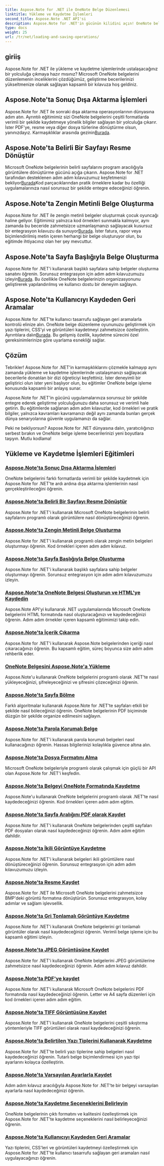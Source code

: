 ```yaml
---
title: Aspose.Note for .NET ile OneNote Belge Düzenlemesi
linktitle: Yükleme ve Kaydetme İşlemleri
second_title: Aspose.Note .NET API'si
description: Aspose.Note for .NET'in gücünün kilidini açın! OneNote belgelerini zahmetsizce yükleme, kaydetme ve değiştirme konusunda adım adım rehberlik için eğitimlerimize göz atın.
type: docs
weight: 25
url: /tr/net/loading-and-saving-operations/
---
```


## giriiş

Aspose.Note for .NET ile yükleme ve kaydetme işlemlerinde ustalaşacağınız bir yolculuğa çıkmaya hazır mısınız? Microsoft OneNote belgelerini düzenlemenin inceliklerini çözdüğümüz, geliştirme becerilerinizi yükseltmenize olanak sağlayan kapsamlı bir kılavuza hoş geldiniz.

## Aspose.Note'ta Sonuç Dışa Aktarma İşlemleri
 Aspose.Note for .NET ile sonraki dışa aktarma operasyonlarının dünyasına adım atın. Ayrıntılı eğitimimiz sizi OneNote belgelerini çeşitli formatlarda verimli bir şekilde kaydetmeye yönelik bilgiler sağlayan bir yolculuğa çıkarır. İster PDF'ye, resme veya diğer dosya türlerine dönüştürme olsun, yanınızdayız. Karmaşıklıklar arasında gezinin[Burada](./consequent-export-operations/).

## Aspose.Note'ta Belirli Bir Sayfayı Resme Dönüştür
 Microsoft OneNote belgelerinin belirli sayfalarını program aracılığıyla görüntülere dönüştürme gücünü açığa çıkarın. Aspose.Note for .NET tarafından desteklenen adım adım kılavuzumuz keşfetmenizi bekliyor[Burada](./convert-specific-page-to-image/)Kod parçacıklarından pratik örneklere kadar bu özelliği uygulamalarınıza nasıl sorunsuz bir şekilde entegre edeceğinizi öğrenin.

## Aspose.Note'ta Zengin Metinli Belge Oluşturma
 Aspose.Note for .NET ile zengin metinli belgeler oluşturmak çocuk oyuncağı haline geliyor. Eğitimimiz yalnızca kod örnekleri sunmakla kalmıyor, aynı zamanda bu beceride zahmetsizce uzmanlaşmanızı sağlayacak kusursuz bir entegrasyon kılavuzu da sunuyor[Burada](./create-doc-with-rich-text/). İster fatura, rapor veya biçimlendirilmiş metin içeren herhangi bir belge oluşturuyor olun, bu eğitimde ihtiyacınız olan her şey mevcuttur.

## Aspose.Note'ta Sayfa Başlığıyla Belge Oluşturma
 Aspose.Note for .NET'i kullanarak başlıklı sayfalara sahip belgeler oluşturma sanatını öğrenin. Sorunsuz entegrasyon için adım adım kılavuzumuzu izleyin[Burada](./create-doc-with-page-title/). Bu özellikle OneNote belgelerinizin organizasyonunu geliştirerek yapılandırılmış ve kullanıcı dostu bir deneyim sağlayın.

## Aspose.Note'ta Kullanıcıyı Kaydeden Geri Aramalar
Aspose.Note for .NET'te kullanıcı tasarrufu sağlayan geri aramalarla kontrolü elinize alın. OneNote belge düzenleme oyununuzu geliştirmek için yazı tiplerini, CSS'yi ve görüntüleri kaydetmeyi zahmetsizce özelleştirin. Ayrıntılara dalın[Burada](./user-saving-callbacks/). Bu gelişmiş özellik, kaydetme sürecini özel gereksinimlerinize göre uyarlama esnekliği sağlar.

## Çözüm

Tebrikler! Aspose.Note for .NET'in karmaşıklıklarını çözmekle kalmayıp aynı zamanda yükleme ve kaydetme işlemlerinde ustalaşmanızı sağlayacak becerilerle donatılan bir dizi öğreticiyi keşfettiniz. İster deneyimli bir geliştirici olun ister yeni başlıyor olun, bu eğitimler OneNote belge işleme konusunda kapsamlı bir anlayış sunar.

Aspose.Note for .NET'in gücünü uygulamalarınıza sorunsuz bir şekilde entegre ederek geliştirme yolculuğunuzu daha sorunsuz ve verimli hale getirin. Bu eğitimlerde sağlanan adım adım kılavuzlar, kod örnekleri ve pratik bilgiler, yalnızca kavramları kavramanızı değil aynı zamanda bunları gerçek dünya senaryolarına güvenle uygulamanızı da sağlar.

Peki ne bekliyorsun? Aspose.Note for .NET dünyasına dalın, yaratıcılığınızı serbest bırakın ve OneNote belge işleme becerilerinizi yeni boyutlara taşıyın. Mutlu kodlama!

## Yükleme ve Kaydetme İşlemleri Eğitimleri
### [Aspose.Note'ta Sonuç Dışa Aktarma İşlemleri](./consequent-export-operations/)
OneNote belgelerini farklı formatlarda verimli bir şekilde kaydetmek için Aspose.Note for .NET'te ardı ardına dışa aktarma işlemlerinin nasıl gerçekleştirileceğini öğrenin.
### [Aspose.Note'ta Belirli Bir Sayfayı Resme Dönüştür](./convert-specific-page-to-image/)
Aspose.Note for .NET'i kullanarak Microsoft OneNote belgelerinin belirli sayfalarını programlı olarak görüntülere nasıl dönüştüreceğinizi öğrenin.
### [Aspose.Note'ta Zengin Metinli Belge Oluşturma](./create-doc-with-rich-text/)
Aspose.Note for .NET'i kullanarak programlı olarak zengin metin belgeleri oluşturmayı öğrenin. Kod örnekleri içeren adım adım kılavuz.
### [Aspose.Note'ta Sayfa Başlığıyla Belge Oluşturma](./create-doc-with-page-title/)
Aspose.Note for .NET'i kullanarak başlıklı sayfalara sahip belgeler oluşturmayı öğrenin. Sorunsuz entegrasyon için adım adım kılavuzumuzu izleyin.
### [Aspose.Note'ta OneNote Belgesi Oluşturun ve HTML'ye Kaydedin](./create-onenote-doc-save-to-html/)
Aspose.Note API'yi kullanarak .NET uygulamalarında Microsoft OneNote belgelerini HTML formatında nasıl oluşturacağınızı ve kaydedeceğinizi öğrenin. Adım adım örnekler içeren kapsamlı eğitimimizi takip edin.
### [Aspose.Note'ta İçerik Çıkarma](./extract-content/)
Aspose.Note for .NET'i kullanarak Aspose.Note belgelerinden içeriği nasıl çıkaracağınızı öğrenin. Bu kapsamlı eğitim, süreç boyunca size adım adım rehberlik eder.
### [OneNote Belgesini Aspose.Note'a Yükleme](./load-onenote-document/)
Aspose.Note'u kullanarak OneNote belgelerini programlı olarak .NET'te nasıl yükleyeceğinizi, şifreleyeceğinizi ve şifresini çözeceğinizi öğrenin.
### [Aspose.Note'ta Sayfa Bölme](./page-splitting/)
Farklı algoritmalar kullanarak Aspose.Note for .NET'te sayfaları etkili bir şekilde nasıl böleceğinizi öğrenin. OneNote belgelerinin PDF biçiminde düzgün bir şekilde organize edilmesini sağlayın.
### [Aspose.Note'ta Parola Korumalı Belge](./password-protected-document/)
Aspose.Note for .NET'i kullanarak parola korumalı belgeleri nasıl kullanacağınızı öğrenin. Hassas bilgilerinizi kolaylıkla güvence altına alın.
### [Aspose.Note'ta Dosya Formatını Alma](./retrieve-file-format/)
Microsoft OneNote belgeleriyle programlı olarak çalışmak için güçlü bir API olan Aspose.Note for .NET'i keşfedin.
### [Aspose.Note'ta Belgeyi OneNote Formatında Kaydetme](./save-doc-to-onenote-format/)
Aspose.Note'u kullanarak OneNote belgelerini programlı olarak .NET'te nasıl kaydedeceğinizi öğrenin. Kod örnekleri içeren adım adım eğitim.
### [Aspose.Note'ta Sayfa Aralığını PDF olarak Kaydet](./save-range-pages-as-pdf/)
Aspose.Note for .NET'i kullanarak OneNote belgelerinden çeşitli sayfaları PDF dosyaları olarak nasıl kaydedeceğinizi öğrenin. Adım adım eğitim dahildir.
### [Aspose.Note'ta İkili Görüntüye Kaydetme](./save-to-binary-image/)
Aspose.Note for .NET'i kullanarak belgeleri ikili görüntülere nasıl dönüştüreceğinizi öğrenin. Sorunsuz entegrasyon için adım adım kılavuzumuzu izleyin.
### [Aspose.Note'ta Resme Kaydet](./save-to-image/)
Aspose.Note for .NET ile Microsoft OneNote belgelerini zahmetsizce BMP'deki görüntü formatına dönüştürün. Sorunsuz entegrasyon, kolay adımlar ve sağlam işlevsellik.
### [Aspose.Note'ta Gri Tonlamalı Görüntüye Kaydetme](./save-to-grayscale-image/)
Aspose.Note for .NET'i kullanarak OneNote belgelerini gri tonlamalı görüntüler olarak nasıl kaydedeceğinizi öğrenin. Verimli belge işleme için bu kapsamlı eğitimi izleyin.
### [Aspose.Note'ta JPEG Görüntüsüne Kaydet](./save-to-jpeg-image/)
Aspose.Note for .NET'i kullanarak OneNote belgelerini JPEG görüntülerine zahmetsizce nasıl kaydedeceğinizi öğrenin. Adım adım kılavuz dahildir.
### [Aspose.Note'ta PDF'ye kaydet](./save-to-pdf/)
Aspose.Note for .NET'i kullanarak Microsoft OneNote belgelerini PDF formatında nasıl kaydedeceğinizi öğrenin. Letter ve A4 sayfa düzenleri için kod örnekleri içeren adım adım eğitim.
### [Aspose.Note'ta TIFF Görüntüsüne Kaydet](./save-to-tiff-image/)
Aspose.Note for .NET'i kullanarak OneNote belgelerini çeşitli sıkıştırma yöntemleriyle TIFF görüntüleri olarak nasıl kaydedeceğinizi öğrenin.
### [Aspose.Note'ta Belirtilen Yazı Tiplerini Kullanarak Kaydetme](./save-using-specified-fonts/)
Aspose.Note for .NET'te belirli yazı tiplerine sahip belgeleri nasıl kaydedeceğinizi öğrenin. Tutarlı belge biçimlendirmesi için yazı tipi ayarlarını kolayca özelleştirin.
### [Aspose.Note'ta Varsayılan Ayarlarla Kaydet](./save-with-default-settings/)
Adım adım kılavuz aracılığıyla Aspose.Note for .NET'te bir belgeyi varsayılan ayarlarla nasıl kaydedeceğinizi öğrenin.
### [Aspose.Note'ta Kaydetme Seçeneklerini Belirleyin](./specify-save-options/)
OneNote belgelerinin çıktı formatını ve kalitesini özelleştirmek için Aspose.Note for .NET'te kaydetme seçeneklerini nasıl belirleyeceğinizi öğrenin.
### [Aspose.Note'ta Kullanıcıyı Kaydeden Geri Aramalar](./user-saving-callbacks/)
Yazı tiplerini, CSS'leri ve görüntüleri kaydetmeyi özelleştirmek için Aspose.Note for .NET'te kullanıcı tasarrufu sağlayan geri aramaları nasıl uygulayacağınızı öğrenin.